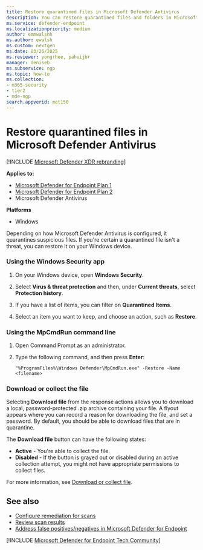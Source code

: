 ```yaml
---
title: Restore quarantined files in Microsoft Defender Antivirus
description: You can restore quarantined files and folders in Microsoft Defender Antivirus.
ms.service: defender-endpoint
ms.localizationpriority: medium
author: emmwalshh
ms.author: ewalsh
ms.custom: nextgen
ms.date: 03/26/2025
ms.reviewer: yongrhee, pahuijbr
manager: deniseb
ms.subservice: ngp
ms.topic: how-to
ms.collection: 
- m365-security
- tier2
- mde-ngp
search.appverid: met150
---
```


# Restore quarantined files in Microsoft Defender Antivirus

[!INCLUDE [Microsoft Defender XDR rebranding](../includes/microsoft-defender.md)]


**Applies to:**
- [Microsoft Defender for Endpoint Plan 1](microsoft-defender-endpoint.md)
- [Microsoft Defender for Endpoint Plan 2](microsoft-defender-endpoint.md)
- Microsoft Defender Antivirus

**Platforms**
- Windows

Depending on how Microsoft Defender Antivirus is configured, it quarantines suspicious files. If you're certain a quarantined file isn't a threat, you can restore it on your Windows device.

### Using the Windows Security app

1. On your Windows device, open **Windows Security**.

2. Select **Virus & threat protection** and then, under **Current threats**, select **Protection history**.

3. If you have a list of items, you can filter on **Quarantined Items**.

4. Select an item you want to keep, and choose an action, such as **Restore**.

### Using the MpCmdRun command line

1. Open Command Prompt as an administrator.

2. Type the following command, and then press **Enter**:

   ```dos
   "%ProgramFiles%\Windows Defender\MpCmdRun.exe" -Restore -Name <filename>
   ```

### Download or collect the file

Selecting **Download file** from the response actions allows you to download a local, password-protected .zip archive containing your file. A flyout appears where you can record a reason for downloading the file, and set a password. By default, you should be able to download files that are in quarantine.

The **Download file** button can have the following states:

   - **Active** - You're able to collect the file. 
   - **Disabled** - If the button is grayed out or disabled during an active collection attempt, you might not have appropriate permissions to collect files.

For more information, see [Download or collect file](/defender-endpoint/respond-file-alerts#download-or-collect-file).

## See also

- [Configure remediation for scans](configure-remediation-microsoft-defender-antivirus.md)
- [Review scan results](review-scan-results-microsoft-defender-antivirus.md)
- [Address false positives/negatives in Microsoft Defender for Endpoint](/defender-endpoint/defender-endpoint-false-positives-negatives)


[!INCLUDE [Microsoft Defender for Endpoint Tech Community](../includes/defender-mde-techcommunity.md)]

